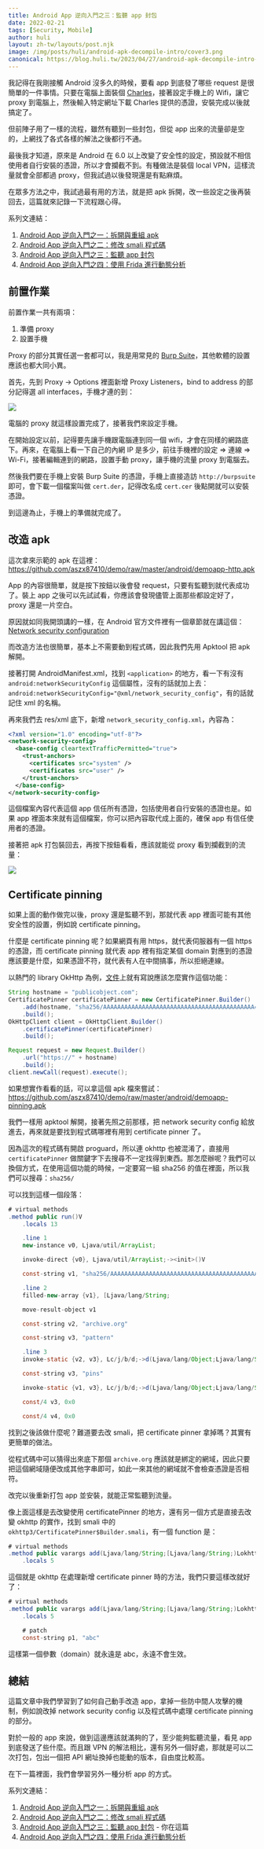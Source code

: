 ```yaml
---
title: Android App 逆向入門之三：監聽 app 封包
date: 2022-02-21
tags: [Security, Mobile]
author: huli
layout: zh-tw/layouts/post.njk
image: /img/posts/huli/android-apk-decompile-intro/cover3.png
canonical: https://blog.huli.tw/2023/04/27/android-apk-decompile-intro-3/
---
```


<!-- summary -->
<!-- 監聽 App 的 request 是個很常見的需求，無論是 Android 工程師或者是前端工程師，都有可能會因為要 debug，所以必須看見 App 到底發了哪些 request，這篇就讓我們來看看該怎麼做。 -->
<!-- summary -->

我記得在我剛接觸 Android 沒多久的時候，要看 app 到底發了哪些 request 是很簡單的一件事情。只要在電腦上面裝個 [Charles](https://www.charlesproxy.com/)，接著設定手機上的 Wifi，讓它 proxy 到電腦上，然後輸入特定網址下載 Charles 提供的憑證，安裝完成以後就搞定了。

但前陣子用了一樣的流程，雖然有聽到一些封包，但從 app 出來的流量卻是空的，上網找了各式各樣的解法之後都行不通。

最後我才知道，原來是 Android 在 6.0 以上改變了安全性的設定，預設就不相信使用者自行安裝的憑證，所以才會攔截不到。有種做法是裝個 local VPN，這樣流量就會全部都過 proxy，但我試過以後發現還是有點麻煩。

在眾多方法之中，我試過最有用的方法，就是把 apk 拆開，改一些設定之後再裝回去，這篇就來記錄一下流程跟心得。

系列文連結：

1. [Android App 逆向入門之一：拆開與重組 apk](/posts/huli/android-apk-decompile-intro-1/)
2. [Android App 逆向入門之二：修改 smali 程式碼](/posts/huli/android-apk-decompile-intro-2/)
3. [Android App 逆向入門之三：監聽 app 封包](/posts/huli/android-apk-decompile-intro-3/)
4. [Android App 逆向入門之四：使用 Frida 進行動態分析](/posts/huli/android-apk-decompile-intro-4/)

## 前置作業

前置作業一共有兩項：

1. 準備 proxy
2. 設置手機

Proxy 的部分其實任選一套都可以，我是用常見的 [Burp Suite](https://portswigger.net/burp)，其他軟體的設置應該也都大同小異。

首先，先到 Proxy -> Options 裡面新增 Proxy Listeners，bind to address 的部分記得選 all interfaces，手機才連的到：

![](/img/posts/huli/android-apk-decompile-intro/p7-proxy.png)

電腦的 proxy 就這樣設置完成了，接著我們來設定手機。

在開始設定以前，記得要先讓手機跟電腦連到同一個 wifi，才會在同樣的網路底下。再來，在電腦上看一下自己的內網 IP 是多少，前往手機裡的設定 => 連線 => Wi-Fi，接著編輯連到的網路，設置手動 proxy，讓手機的流量 proxy 到電腦去。

然後我們要在手機上安裝 Burp Suite 的憑證，手機上直接造訪 `http://burpsuite` 即可，會下載一個檔案叫做 `cert.der`，記得改名成 `cert.cer` 後點開就可以安裝憑證。

到這邊為止，手機上的準備就完成了。

## 改造 apk

這次拿來示範的 apk 在這裡：https://github.com/aszx87410/demo/raw/master/android/demoapp-http.apk

App 的內容很簡單，就是按下按鈕以後會發 request，只要有監聽到就代表成功了。裝上 app 之後可以先試試看，你應該會發現儘管上面那些都設定好了，proxy 還是一片空白。

原因就如同我開頭講的一樣，在 Android 官方文件裡有一個章節就在講這個：[Network security configuration](https://developer.android.com/training/articles/security-config)

而改造方法也很簡單，基本上不需要動到程式碼，因此我們先用 Apktool 把 apk 解開。

接著打開 AndroidManifest.xml，找到 `<application>` 的地方，看一下有沒有 `android:networkSecurityConfig` 這個屬性，沒有的話就加上去：`android:networkSecurityConfig="@xml/network_security_config"`，有的話就記住 xml 的名稱。

再來我們去 res/xml 底下，新增 `network_security_config.xml`，內容為：

``` xml
<?xml version="1.0" encoding="utf-8"?>
<network-security-config>
  <base-config cleartextTrafficPermitted="true">
    <trust-anchors>
      <certificates src="system" />
      <certificates src="user" />
    </trust-anchors>
  </base-config>
</network-security-config>
```

這個檔案內容代表這個 app 信任所有憑證，包括使用者自行安裝的憑證也是。如果 app 裡面本來就有這個檔案，你可以把內容取代成上面的，確保 app 有信任使用者的憑證。

接著把 apk 打包裝回去，再按下按鈕看看，應該就能從 proxy 看到攔截到的流量：

![](/img/posts/huli/android-apk-decompile-intro/p8-success.png)

## Certificate pinning

如果上面的動作做完以後，proxy 還是監聽不到，那就代表 app 裡面可能有其他安全性的設置，例如說 certificate pinning。

什麼是 certificate pinning 呢？如果網頁有用 https，就代表伺服器有一個 https 的憑證，而 certificate pinning 就代表 app 裡有指定某個 domain 對應到的憑證應該要是什麼，如果憑證不符，就代表有人在中間搞事，所以拒絕連線。

以熱門的 library OkHttp 為例，[文件](https://square.github.io/okhttp/4.x/okhttp/okhttp3/-certificate-pinner/)上就有寫說應該怎麼實作這個功能：

``` java
String hostname = "publicobject.com";
CertificatePinner certificatePinner = new CertificatePinner.Builder()
    .add(hostname, "sha256/AAAAAAAAAAAAAAAAAAAAAAAAAAAAAAAAAAAAAAAAAAA=")
    .build();
OkHttpClient client = OkHttpClient.Builder()
    .certificatePinner(certificatePinner)
    .build();

Request request = new Request.Builder()
    .url("https://" + hostname)
    .build();
client.newCall(request).execute();
```

如果想實作看看的話，可以拿這個 apk 檔來嘗試：https://github.com/aszx87410/demo/raw/master/android/demoapp-pinning.apk

我們一樣用 apktool 解開，接著先照之前那樣，把 network security config 給放進去，再來就是要找到程式碼哪裡有用到 certificate pinner 了。

因為這次的程式碼有開啟 proguard，所以連 okhttp 也被混淆了，直接用 `certificatePinner` 做關鍵字下去搜尋不一定找得到東西。那怎麼辦呢？我們可以換個方式，在使用這個功能的時候，一定要寫一組 sha256 的值在裡面，所以我們可以搜尋：`sha256/`

可以找到這樣一個段落：

``` java
# virtual methods
.method public run()V
    .locals 13

    .line 1
    new-instance v0, Ljava/util/ArrayList;

    invoke-direct {v0}, Ljava/util/ArrayList;-><init>()V

    const-string v1, "sha256/AAAAAAAAAAAAAAAAAAAAAAAAAAAAAAAAAAAAAAAAAAA="

    .line 2
    filled-new-array {v1}, [Ljava/lang/String;

    move-result-object v1

    const-string v2, "archive.org"

    const-string v3, "pattern"

    .line 3
    invoke-static {v2, v3}, Lc/j/b/d;->d(Ljava/lang/Object;Ljava/lang/String;)V

    const-string v3, "pins"

    invoke-static {v1, v3}, Lc/j/b/d;->d(Ljava/lang/Object;Ljava/lang/String;)V

    const/4 v3, 0x0

    const/4 v4, 0x0
```

找到之後該做什麼呢？難道要去改 smali，把 certificate pinner 拿掉嗎？其實有更簡單的做法。

從程式碼中可以猜得出來底下那個 `archive.org` 應該就是綁定的網域，因此只要把這個網域隨便改成其他字串即可，如此一來其他的網域就不會檢查憑證是否相符。

改完以後重新打包 app 並安裝，就能正常監聽到流量。

像上面這樣是去改變使用 certificatePinner 的地方，還有另一個方式是直接去改變 okhttp 的實作，找到 smali 中的 `okhttp3/CertificatePinner$Builder.smali`，有一個 function 是：

``` java
# virtual methods
.method public varargs add(Ljava/lang/String;[Ljava/lang/String;)Lokhttp3/CertificatePinner$Builder;
    .locals 5
```

這個就是 okhttp 在處理新增 certificate pinner 時的方法，我們只要這樣改就好了：

``` java
# virtual methods
.method public varargs add(Ljava/lang/String;[Ljava/lang/String;)Lokhttp3/CertificatePinner$Builder;
    .locals 5

    # patch
    const-string p1, "abc"
```

這樣第一個參數（domain）就永遠是 abc，永遠不會生效。

## 總結

這篇文章中我們學習到了如何自己動手改造 app，拿掉一些防中間人攻擊的機制，例如說改掉 network security config 以及程式碼中處理 certificate pinning 的部分。

對於一般的 app 來說，做到這邊應該就滿夠的了，至少能夠監聽流量，看見 app 到底發送了些什麼。而且跟 VPN 的解法相比，還有另外一個好處，那就是可以二次打包，包出一個把 API 網址換掉也能動的版本，自由度比較高。

在下一篇裡面，我們會學習另外一種分析 app 的方式。

系列文連結：

1. [Android App 逆向入門之一：拆開與重組 apk](/posts/huli/android-apk-decompile-intro-1/)
2. [Android App 逆向入門之二：修改 smali 程式碼](/posts/huli/android-apk-decompile-intro-2/)
3. [Android App 逆向入門之三：監聽 app 封包](/posts/huli/android-apk-decompile-intro-3/) - 你在這篇
4. [Android App 逆向入門之四：使用 Frida 進行動態分析](/posts/huli/android-apk-decompile-intro-4/)

